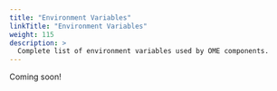 ```yaml
---
title: "Environment Variables"
linkTitle: "Environment Variables"
weight: 115
description: >
  Complete list of environment variables used by OME components.
---
```


Coming soon!